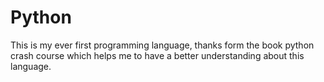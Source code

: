 # Python
This is my ever first programming language, thanks form the book python crash course which helps me to have a better understanding about this language.

